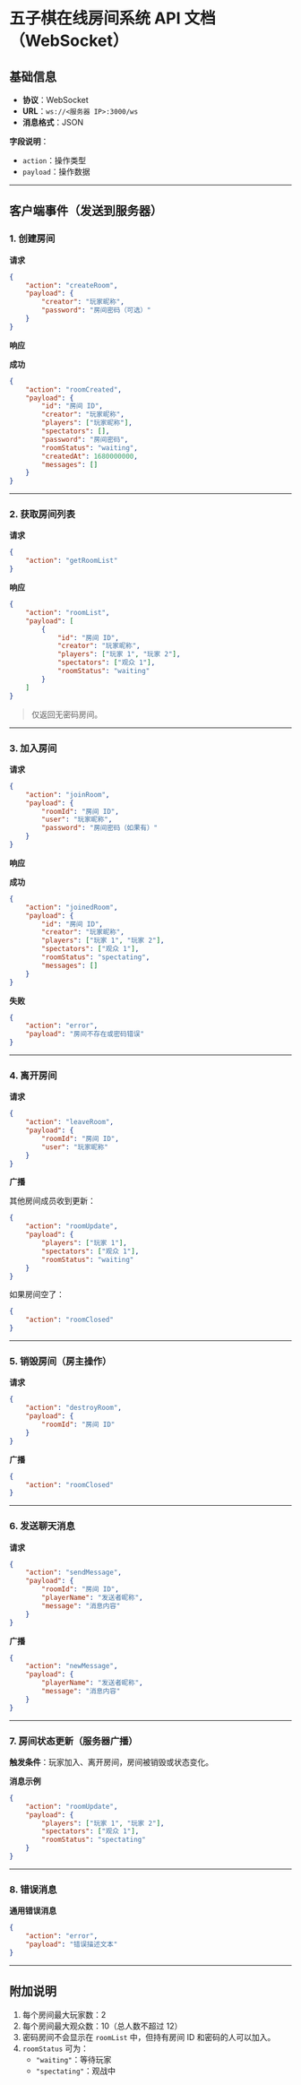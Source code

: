 # 五子棋在线房间系统 API 文档（WebSocket）

## 基础信息

*   **协议**：WebSocket
*   **URL**：`ws://<服务器 IP>:3000/ws`
*   **消息格式**：JSON

**字段说明**：

*   `action`：操作类型
*   `payload`：操作数据

---

## 客户端事件（发送到服务器）

### 1. 创建房间

**请求**

```json
{
    "action": "createRoom",
    "payload": {
        "creator": "玩家昵称",
        "password": "房间密码（可选）"
    }
}
```

**响应**

**成功**

```json
{
    "action": "roomCreated",
    "payload": {
        "id": "房间 ID",
        "creator": "玩家昵称",
        "players": ["玩家昵称"],
        "spectators": [],
        "password": "房间密码",
        "roomStatus": "waiting",
        "createdAt": 1680000000,
        "messages": []
    }
}
```

---

### 2. 获取房间列表

**请求**

```json
{
    "action": "getRoomList"
}
```

**响应**

```json
{
    "action": "roomList",
    "payload": [
        {
            "id": "房间 ID",
            "creator": "玩家昵称",
            "players": ["玩家 1", "玩家 2"],
            "spectators": ["观众 1"],
            "roomStatus": "waiting"
        }
    ]
}
```

> 仅返回无密码房间。

---

### 3. 加入房间

**请求**

```json
{
    "action": "joinRoom",
    "payload": {
        "roomId": "房间 ID",
        "user": "玩家昵称",
        "password": "房间密码（如果有）"
    }
}
```

**响应**

**成功**

```json
{
    "action": "joinedRoom",
    "payload": {
        "id": "房间 ID",
        "creator": "玩家昵称",
        "players": ["玩家 1", "玩家 2"],
        "spectators": ["观众 1"],
        "roomStatus": "spectating",
        "messages": []
    }
}
```

**失败**

```json
{
    "action": "error",
    "payload": "房间不存在或密码错误"
}
```

---

### 4. 离开房间

**请求**

```json
{
    "action": "leaveRoom",
    "payload": {
        "roomId": "房间 ID",
        "user": "玩家昵称"
    }
}
```

**广播**

其他房间成员收到更新：

```json
{
    "action": "roomUpdate",
    "payload": {
        "players": ["玩家 1"],
        "spectators": ["观众 1"],
        "roomStatus": "waiting"
    }
}
```

如果房间空了：

```json
{
    "action": "roomClosed"
}
```

---

### 5. 销毁房间（房主操作）

**请求**

```json
{
    "action": "destroyRoom",
    "payload": {
        "roomId": "房间 ID"
    }
}
```

**广播**

```json
{
    "action": "roomClosed"
}
```

---

### 6. 发送聊天消息

**请求**

```json
{
    "action": "sendMessage",
    "payload": {
        "roomId": "房间 ID",
        "playerName": "发送者昵称",
        "message": "消息内容"
    }
}
```

**广播**

```json
{
    "action": "newMessage",
    "payload": {
        "playerName": "发送者昵称",
        "message": "消息内容"
    }
}
```

---

### 7. 房间状态更新（服务器广播）

**触发条件**：玩家加入、离开房间，房间被销毁或状态变化。

**消息示例**

```json
{
    "action": "roomUpdate",
    "payload": {
        "players": ["玩家 1", "玩家 2"],
        "spectators": ["观众 1"],
        "roomStatus": "spectating"
    }
}
```

---

### 8. 错误消息

**通用错误消息**

```json
{
    "action": "error",
    "payload": "错误描述文本"
}
```

---

## 附加说明

1.  每个房间最大玩家数：2
2.  每个房间最大观众数：10（总人数不超过 12）
3.  密码房间不会显示在 `roomList` 中，但持有房间 ID 和密码的人可以加入。
4.  `roomStatus` 可为：
    *   `"waiting"`：等待玩家
    *   `"spectating"`：观战中
